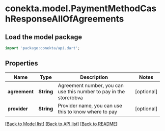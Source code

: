 # conekta.model.PaymentMethodCashResponseAllOfAgreements

## Load the model package
```dart
import 'package:conekta/api.dart';
```

## Properties
Name | Type | Description | Notes
------------ | ------------- | ------------- | -------------
**agreement** | **String** | Agreement number, you can use this number to pay in the store/bbva | [optional] 
**provider** | **String** | Provider name, you can use this to know where to pay | [optional] 

[[Back to Model list]](../README.md#documentation-for-models) [[Back to API list]](../README.md#documentation-for-api-endpoints) [[Back to README]](../README.md)


